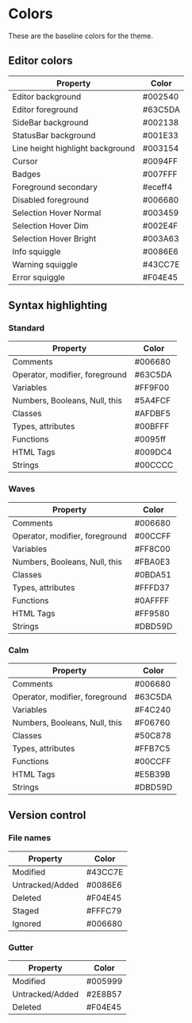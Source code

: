 # Colors

These are the baseline colors for the theme.

## Editor colors

| Property                         | Color   |
| -------------------------------- | ------- |
| Editor background                | #002540 |
| Editor foreground                | #63C5DA |
| SideBar background               | #002138 |
| StatusBar background             | #001E33 |
| Line height highlight background | #003154 |
| Cursor                           | #0094FF |
| Badges                           | #007FFF |
| Foreground secondary             | #eceff4 |
| Disabled foreground              | #006680 |
| Selection Hover Normal           | #003459 |
| Selection Hover Dim              | #002E4F |
| Selection Hover Bright           | #003A63 |
| Info squiggle                    | #0086E6 |
| Warning squiggle                 | #43CC7E |
| Error squiggle                   | #F04E45 |

## Syntax highlighting

### Standard

| Property                       | Color   |
| ------------------------------ | ------- |
| Comments                       | #006680 |
| Operator, modifier, foreground | #63C5DA |
| Variables                      | #FF9F00 |
| Numbers, Booleans, Null, this  | #5A4FCF |
| Classes                        | #AFDBF5 |
| Types, attributes              | #00BFFF |
| Functions                      | #0095ff |
| HTML Tags                      | #009DC4 |
| Strings                        | #00CCCC |

### Waves

| Property                       | Color   |
| ------------------------------ | ------- |
| Comments                       | #006680 |
| Operator, modifier, foreground | #00CCFF |
| Variables                      | #FF8C00 |
| Numbers, Booleans, Null, this  | #FBA0E3 |
| Classes                        | #0BDA51 |
| Types, attributes              | #FFFD37 |
| Functions                      | #0AFFFF |
| HTML Tags                      | #FF9580 |
| Strings                        | #DBD59D |

### Calm

| Property                       | Color   |
| ------------------------------ | ------- |
| Comments                       | #006680 |
| Operator, modifier, foreground | #63C5DA |
| Variables                      | #F4C240 |
| Numbers, Booleans, Null, this  | #F06760 |
| Classes                        | #50C878 |
| Types, attributes              | #FFB7C5 |
| Functions                      | #00CCFF |
| HTML Tags                      | #E5B39B |
| Strings                        | #DBD59D |

## Version control

### File names

| Property        | Color   |
| --------------- | ------- |
| Modified        | #43CC7E |
| Untracked/Added | #0086E6 |
| Deleted         | #F04E45 |
| Staged          | #FFFC79 |
| Ignored         | #006680 |

### Gutter

| Property        | Color   |
| --------------- | ------- |
| Modified        | #005999 |
| Untracked/Added | #2E8B57 |
| Deleted         | #F04E45 |
